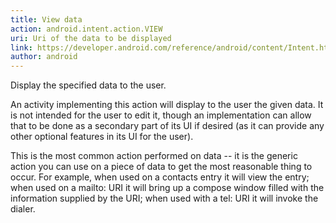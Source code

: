 ```yaml
---
title: View data
action: android.intent.action.VIEW
uri: Uri of the data to be displayed
link: https://developer.android.com/reference/android/content/Intent.html#ACTION_VIEW
author: android
---
```

Display the specified data to the user.

An activity implementing this action will display to the user the
given data. It is not intended for the user to edit it, though an
implementation can allow that to be done as a secondary part of its UI
if desired (as it can provide any other optional features in its UI
for the user).

This is the most common action performed on data -- it is the generic action you can use on a piece of data to get the most reasonable thing to occur. For example, when used on a contacts entry it will view the entry; when used on a mailto: URI it will bring up a compose window filled with the information supplied by the URI; when used with a tel: URI it will invoke the dialer.
